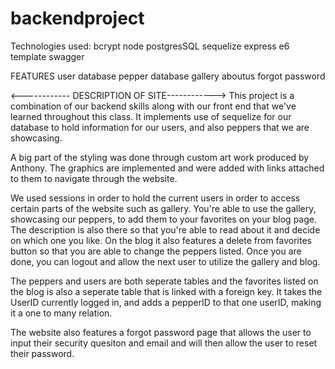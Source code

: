 # backendproject
Technologies used: 
bcrypt
node
postgresSQL
sequelize
express e6 template
swagger

FEATURES
user database
pepper database
gallery
aboutus
forgot password

<------------ DESCRIPTION OF SITE------------>
This project is a combination of our backend skills along with our front end that we've learned throughout this class. It implements use of sequelize for our database to hold information for our users, and also peppers that we are showcasing. 

A big part of the styling was done through custom art work produced by Anthony. The graphics are implemented and were added with links attached to them to navigate through the website.

We used sessions in order to hold the current users in order to access certain parts of the website such as gallery. You're able to use the gallery, showcasing our peppers, to add them to your favorites on your blog page. The description is also there so that you're able to read about it and decide on which one you like. On the blog it also features a delete from favorites button so that you are able to change the peppers listed. Once you are done, you can logout and allow the next user to utilize the gallery and blog. 

The peppers and users are both seperate tables and the favorites listed on the blog is also a seperate table that is linked with a foreign key. It takes the UserID currently logged in, and adds a pepperID to that one userID, making it a one to many relation.

The website also features a forgot password page that allows the user to input their security quesiton and email and will then allow the user to reset their password. 
